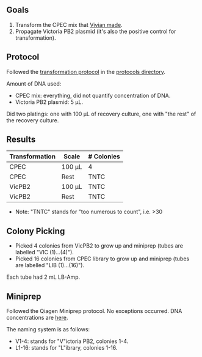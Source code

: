 ## Goals

1. Transform the CPEC mix that [Vivian made](./20160908-cpec.md).
1. Propagate Victoria PB2 plasmid (it's also the positive control for transformation).

## Protocol

Followed the [transformation protocol](../protocols/transformation.md) in the [protocols directory](../protocols/).

Amount of DNA used:
- CPEC mix: everything, did not quantify concentration of DNA.
- Victoria PB2 plasmid: 5 µL.

Did two platings: one with 100 µL of recovery culture, one with "the rest" of the recovery culture.

## Results

| Transformation | Scale  | # Colonies |
|----------------|--------|------------|
| CPEC           | 100 µL | 4          |
| CPEC           | Rest   | TNTC       |
| VicPB2         | 100 µL | TNTC       |
| VicPB2         | Rest   | TNTC       |

- Note: "TNTC" stands for "too numerous to count", i.e. >30

## Colony Picking

- Picked 4 colonies from VicPB2 to grow up and miniprep (tubes are labelled "VIC (1)...(4)").
- Picked 16 colonies from CPEC library to grow up and miniprep (tubes are labelled "LIB (1)...(16)").

Each tube had 2 mL LB-Amp.

## Miniprep

Followed the Qiagen Miniprep protocol. No exceptions occurred. DNA concentrations are [here](./20160928-library-concentration.tsv).

The naming system is as follows:

- V1-4: stands for "V"ictoria PB2, colonies 1-4.
- L1-16: stands for "L"ibrary, colonies 1-16.

